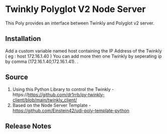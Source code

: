 # Twinkly Polyglot V2 Node Server

This Poly provides an interface between Twinkly and Polyglot v2 server. 

## Installation

Add a custom variable named host containing the IP Address of the Twinkly ( eg : host 172.16.1.40 )
    You can add more then one Twinkly by seperating ip by comma (172.16.1.40,172.16.1.41).
.
## Source

1. Using this Python Library to control the Twinkly - https://https://github.com/dr1rrb/py-twinkly-client/blob/main/twinkly_client/
2. Based on the Node Server Template - https://github.com/Einstein42/udi-poly-template-python

## Release Notes
